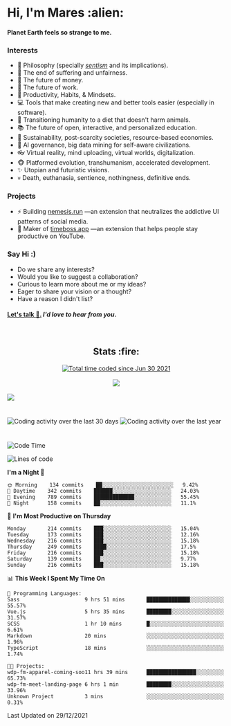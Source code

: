 <h1>Hi, I'm Mares :alien:</h1>

#### Planet Earth feels so strange to me.

### **Interests**

- 🌊 Philosophy (specially [_sentism_][sentismmedium] and its implications).
- 🎯 The end of suffering and unfairness.
- 💸 The future of money.
- 💼 The future of work.
- 🧠 Productivity, Habits, & Mindsets.
- 💻 Tools that make creating new and better tools easier (especially in software).
- 🥗 Transitioning humanity to a diet that doesn't harm animals.
- 📚 The future of open, interactive, and personalized education.
- 🌱 Sustainability, post-scarcity societies, resource-based economies.
- 🤖 AI governance, big data mining for self-aware civilizations.
- 👓 Virtual reality, mind uploading, virtual worlds, digitalization.
- 🐵 Platformed evolution, transhumanism, accelerated development.
- ✨ Utopian and futuristic visions.
- 💀 Death, euthanasia, sentience, nothingness, definitive ends.


### **Projects**

- ⚡ Building [nemesis.run](https://nemesis.run) —an extension that neutralizes the addictive UI patterns of social media.
- 💎 Maker of [timeboss.app](https://timeboss.app) —an extension that helps people stay productive on YouTube.


### **Say Hi :)**

- Do we share any interests?
- Would you like to suggest a collaboration?
- Curious to learn more about me or my ideas?
- Eager to share your vision or a thought?
- Have a reason I didn't list?

#### [Let's talk :wave:.](mailto:mareszhar@gmail.com) _I'd love to hear from you_.

[sentismmedium]: https://medium.com/@mareszhar/born-a-prisoner-a-reflection-about-life-its-struggles-and-a-plan-to-escape-d8566ce9b026

<br>

<h2 align="center">Stats :fire:</h2>

<div align="center">
  <a href="https://wakatime.com/@cfdc0e0d-4860-4b62-9ff0-cb659185525e">
    <img src="https://wakatime.com/badge/user/cfdc0e0d-4860-4b62-9ff0-cb659185525e.svg" alt="Total time coded since Jun 30 2021" />
  </a>
</div>

<br>

<div align="center">
  <img src="https://github-readme-streak-stats.herokuapp.com?user=mareszhar&theme=black-ice&hide_border=true&stroke=FFFFFF15&ring=DF8FFE&fire=DF8FFE&currStreakLabel=DF8FFE&background=1A232A&currStreakNum=86FFAB&dates=B1AAB3FF">
</div>

<!-- Add or remove this: &dates=B1AAB3FF at the end of the streak stats URL if they get bugged and aren't updating -->

<br>

<img src="https://activity-graph.herokuapp.com/graph?username=mareszhar&theme=nord&bg_color=00000000&color=979797&line=DF8FFE&point=00000000&area=true&hide_border=true">

<br>

<h1></h1>

<img src="https://wakatime.com/share/@mares/5df0ff02-9c79-41b4-b540-51dc9c65a57b.svg" alt="Coding activity over the last 30 days" />
<img src="https://wakatime.com/share/@mares/ea89ba71-f374-40af-930c-e0655909fe37.svg" alt="Coding activity over the last year" />

<h1></h1>

<!--START_SECTION:waka-->
![Code Time](http://img.shields.io/badge/Code%20Time-406%20hrs%2030%20mins-blue)

![Lines of code](https://img.shields.io/badge/From%20Hello%20World%20I%27ve%20Written-124%20Thousand%20lines%20of%20code-blue)

**I'm a Night 🦉** 

```text
🌞 Morning    134 commits    ██░░░░░░░░░░░░░░░░░░░░░░░   9.42% 
🌆 Daytime    342 commits    ██████░░░░░░░░░░░░░░░░░░░   24.03% 
🌃 Evening    789 commits    █████████████░░░░░░░░░░░░   55.45% 
🌙 Night      158 commits    ██░░░░░░░░░░░░░░░░░░░░░░░   11.1%

```
📅 **I'm Most Productive on Thursday** 

```text
Monday       214 commits    ███░░░░░░░░░░░░░░░░░░░░░░   15.04% 
Tuesday      173 commits    ███░░░░░░░░░░░░░░░░░░░░░░   12.16% 
Wednesday    216 commits    ███░░░░░░░░░░░░░░░░░░░░░░   15.18% 
Thursday     249 commits    ████░░░░░░░░░░░░░░░░░░░░░   17.5% 
Friday       216 commits    ███░░░░░░░░░░░░░░░░░░░░░░   15.18% 
Saturday     139 commits    ██░░░░░░░░░░░░░░░░░░░░░░░   9.77% 
Sunday       216 commits    ███░░░░░░░░░░░░░░░░░░░░░░   15.18%

```


📊 **This Week I Spent My Time On** 

```text
💬 Programming Languages: 
Sass                     9 hrs 51 mins       ██████████████░░░░░░░░░░░   55.57% 
Vue.js                   5 hrs 35 mins       ████████░░░░░░░░░░░░░░░░░   31.57% 
SCSS                     1 hr 10 mins        █░░░░░░░░░░░░░░░░░░░░░░░░   6.61% 
Markdown                 20 mins             ░░░░░░░░░░░░░░░░░░░░░░░░░   1.96% 
TypeScript               18 mins             ░░░░░░░░░░░░░░░░░░░░░░░░░   1.74%

🐱‍💻 Projects: 
wdp-fm-apparel-coming-soo11 hrs 39 mins      ████████████████░░░░░░░░░   65.73% 
wdp-fm-meet-landing-page 6 hrs 1 min         ████████░░░░░░░░░░░░░░░░░   33.96% 
Unknown Project          3 mins              ░░░░░░░░░░░░░░░░░░░░░░░░░   0.31%

```


 Last Updated on 29/12/2021
<!--END_SECTION:waka-->
